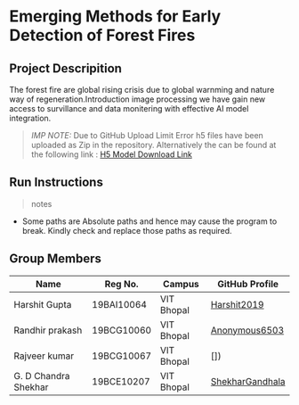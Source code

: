 # Emerging Methods for Early Detection of Forest Fires

## Project Descripition
The forest fire are global rising crisis due to global warnming and nature way of regeneration.Introduction image processing we have gain new access to 
survillance and data monitering with effective AI model integration.
> _IMP NOTE:_ Due to GitHub Upload Limit Error h5 files have been uploaded as Zip in the repository. Alternatively the can be found at the following 
> link : [H5 Model Download Link](https://drive.google.com/drive/folders/1vq8TRFWE7WH7_-dsqKAmvjJAsaxx-kPQ?usp=sharing)

## Run Instructions

> notes
* Some paths are Absolute paths and hence may cause the program to break. Kindly check and replace those paths as required.



## Group Members

| Name            | Reg No.    | Campus     | GitHub Profile                                    |
|-----------------|------------|------------|---------------------------------------------------|
| Harshit Gupta  | 19BAI10064 | VIT Bhopal | [Harshit2019](https://github.com/Harshit2019) |
| Randhir prakash    | 19BCG10060 | VIT Bhopal | [Anonymous6503](https://github.com/Anonymous6503) |
|Rajveer kumar  | 19BCG10067 | VIT Bhopal | []) |
|G. D Chandra Shekhar | 19BCE10207 | VIT Bhopal |[ShekharGandhala](https://github.com/ShekharGandhala) |

